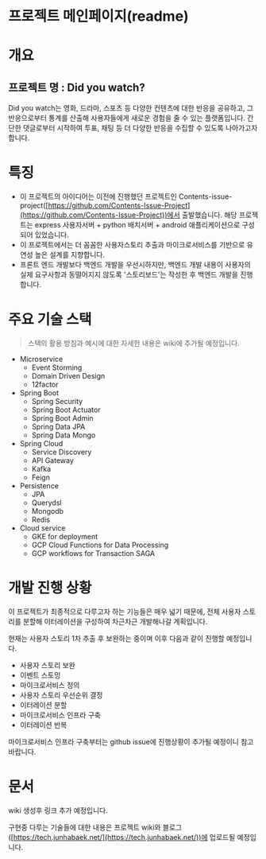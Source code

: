 # 프로젝트 메인페이지(readme)

# 개요

## 프로젝트 명 : Did you watch?


Did you watch는 영화, 드라마, 스포츠 등 다양한 컨텐츠에 대한 반응을 공유하고, 그 반응으로부터 통계를 산출해 사용자들에게 새로운 경험을 줄 수 있는 플랫폼입니다. 간단한 댓글로부터 시작하여 투표, 채팅 등 더 다양한 반응을 수집할 수 있도록 나아가고자 합니다.

# 특징

- 이 프로젝트의 아이디어는 이전에 진행했던 프로젝트인 Contents-issue-project([https://github.com/Contents-Issue-Project](https://github.com/Contents-Issue-Project))에서 출발했습니다. 해당 프로젝트는 express 사용자서버 + python 배치서버 + android 애플리케이션으로 구성되어 있었습니다.
- 이 프로젝트에서는 더 꼼꼼한 사용자스토리 추출과 마이크로서비스를 기반으로 유연성 높은 설계를 지향합니다.
- 프론트 엔드 개발보다 백엔드 개발을 우선시하지만, 백엔드 개발 내용이 사용자의 실제 요구사항과 동떨어지지 않도록 '스토리보드'는 작성한 후 백엔드 개발을 진행합니다.

# 주요 기술 스택

> 스택의 활용 방침과 예시에 대한 자세한 내용은 wiki에 추가될 예정입니다.

- Microservice
    - Event Storming
    - Domain Driven Design
    - 12factor
- Spring Boot
    - Spring Security
    - Spring Boot Actuator
    - Spring Boot Admin
    - Spring Data JPA
    - Spring Data Mongo
- Spring Cloud
    - Service Discovery
    - API Gateway
    - Kafka
    - Feign
- Persistence
    - JPA
    - Querydsl
    - Mongodb
    - Redis
- Cloud service
    - GKE for deployment
    - GCP Cloud Functions for Data Processing
    - GCP workflows for Transaction SAGA

# 개발 진행 상황

이 프로젝트가 최종적으로 다루고자 하는 기능들은 매우 넓기 때문에, 전체 사용자 스토리를 분할해 이터레이션을 구성하여 차근차근 개발해나갈 계획입니다.

현재는 사용자 스토리 1차 추출 후 보완하는 중이며 이후 다음과 같이 진행할 예정입니다.

- 사용자 스토리 보완
- 이벤트 스토밍
- 마이크로서비스 정의
- 사용자 스토리 우선순위 결정
- 이터레이션 분할
- 마이크로서비스 인프라 구축
- 이터레이션 반복

마이크로서비스 인프라 구축부터는 github issue에 진행상황이 추가될 예정이니 참고 바랍니다.

# 문서

wiki 생성후 링크 추가 예정입니다.

구현중 다루는 기술들에 대한 내용은 프로젝트 wiki와 블로그([https://tech.junhabaek.net/](https://tech.junhabaek.net/))에 업로드될 예정입니다.
